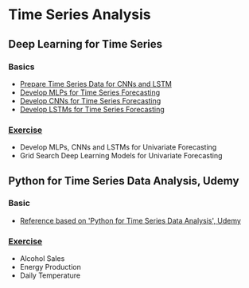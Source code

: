 # Time Series Analysis
## Deep Learning for Time Series
### Basics
* [Prepare Time Series Data for CNNs and LSTM](https://github.com/ilvnax24er/Time_Series_Data_Analysis/tree/main/DeepLearning%20for%20Time%20Series/Basics)
* [Develop MLPs for Time Series Forecasting](https://github.com/ilvnax24er/Time_Series_Data_Analysis/tree/main/DeepLearning%20for%20Time%20Series/Basics)
* [Develop CNNs for Time Series Forecasting](https://github.com/ilvnax24er/Time_Series_Data_Analysis/tree/main/DeepLearning%20for%20Time%20Series/Basics)
* [Develop LSTMs for Time Series Forecasting](https://github.com/ilvnax24er/Time_Series_Data_Analysis/tree/main/DeepLearning%20for%20Time%20Series/Basics)
### [Exercise](https://github.com/ilvnax24er/Time_Series_Data_Analysis/tree/main/DeepLearning%20for%20Time%20Series/Exercise)
* Develop MLPs, CNNs and LSTMs for Univariate Forecasting
* Grid Search Deep Learning Models for Univariate Forecasting

## Python for Time Series Data Analysis, Udemy
### Basic
* [Reference based on 'Python for Time Series Data Analysis', Udemy](https://github.com/ilvnax24er/Time_Series_Data_Analysis/tree/main/Reference)
### [Exercise](https://github.com/ilvnax24er/Time_Series_Data_Analysis/tree/main/Exercise)
* Alcohol Sales
* Energy Production
* Daily Temperature

